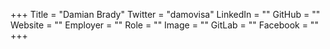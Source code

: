 +++
Title = "Damian Brady"
Twitter = "damovisa"
LinkedIn = ""
GitHub = ""
Website = ""
Employer = ""
Role = ""
Image = ""
GitLab = ""
Facebook = ""
+++
